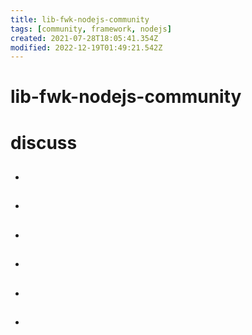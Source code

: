 ```yaml
---
title: lib-fwk-nodejs-community
tags: [community, framework, nodejs]
created: 2021-07-28T18:05:41.354Z
modified: 2022-12-19T01:49:21.542Z
---
```


# lib-fwk-nodejs-community

# discuss

- ## 

- ## 

- ## 

- ## 

- ## 

- ## 
